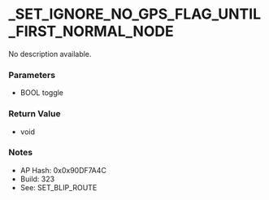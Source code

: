 # _SET_IGNORE_NO_GPS_FLAG_UNTIL_FIRST_NORMAL_NODE

No description available.

### Parameters
* BOOL toggle

### Return Value
* void

### Notes
* AP Hash: 0x0x90DF7A4C
* Build: 323
* See: SET_BLIP_ROUTE

